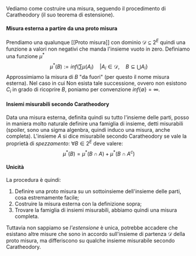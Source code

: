 Vediamo come costruire una misura, seguendo il procedimento di Caratheodory (il suo teorema di estensione).

#### Misura esterna a partire da una proto misura
Prendiamo una qualunque [[Proto misura]]  con dominio $\mathcal{D} \subseteq 2^E$ quindi una funzione a valori non negativi che manda l'insieme vuoto in zero. Definiamo una funzione $\mu^*$
$$
\mu^*(B) := inf\Big\{  \sum \mu(A_i) \quad \Big | A_i \in \mathcal{D},\quad B \subseteq \bigcup A_i  \Big\}
$$
Approssimiamo la misura di $B$ "da fuori" (per questo il nome misura esterna). Nel caso in cui 
Non esista tale successione, ovvero non esistono $C_i$ in grado di ricoprire $B$, poniamo per convenzione $inf\{ \emptyset \}=\infty$. 

#### Insiemi misurabili secondo Caratheodory
Data una misura esterna, definita quindi su tutto l'insieme delle parti, posso in maniera molto naturale definire una famiglia di insieme, detti misurabili (spoiler, sono una sigma algenbra, quindi induco una misura, anche completa).
L'insieme $A$ si dice misurabile secondo Caratheodory se vale la proprietà di _spezzamento_:
$\forall B \in 2^E$  deve valere:
$$
\mu^*(B) = \mu^*(B\cap A) + \mu^*(B \cap A^c)
$$
#### Unicità 
La procedura è quindi:
1. Definire una proto misura su un sottoinsieme dell'insieme delle parti, cosa estremamente facile;
2. Costruire la misura esterna con la definizione sopra;
3. Trovare la famiglia di insiemi misurabili, abbiamo quindi una misura completa.

Tuttavia non sappiamo se _l'estensione_ è unica, potrebbe accadere che esistano altre misure che sono in accordo sull'insieme di partenza $\mathcal{D}$ della proto misura, ma differiscono su qualche insieme misurabile secondo Caratheodory.